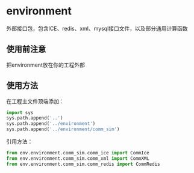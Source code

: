 ﻿# environment

外部接口包，包含ICE、redis、xml、mysql接口文件，以及部分通用计算函数

## 使用前注意
把environment放在你的工程外部

## 使用方法
在工程主文件顶端添加：
```python
import sys
sys.path.append('..')
sys.path.append('../environment')
sys.path.append('../environment/comm_sim')
```
引用方法：
```python
from env.environment.comm_sim.comm_ice import CommIce
from env.environment.comm_sim.comm_xml import CommXML
from env.environment.comm_sim.comm_redis import CommRedis
```
